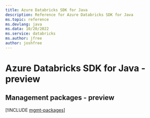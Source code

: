 ```yaml
---
title: Azure Databricks SDK for Java
description: Reference for Azure Databricks SDK for Java
ms.topic: reference
ms.devlang: java
ms.data: 10/20/2022
ms.service: databricks
ms.author: jfree
author: joshfree
---
```

# Azure Databricks SDK for Java - preview

## Management packages - preview
[!INCLUDE [mgmt-packages](databricks-mgmt-index.md)]